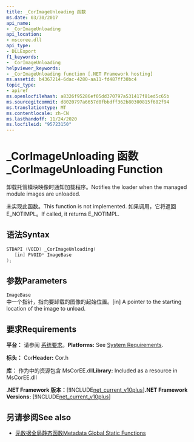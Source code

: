 ```yaml
---
title: _CorImageUnloading 函数
ms.date: 03/30/2017
api_name:
- _CorImageUnloading
api_location:
- mscoree.dll
api_type:
- DLLExport
f1_keywords:
- _CorImageUnloading
helpviewer_keywords:
- _CorImageUnloading function [.NET Framework hosting]
ms.assetid: b4367214-6dac-4280-aa11-fd487ff30bc4
topic_type:
- apiref
ms.openlocfilehash: a8326f95286ef05dd370797a531417f81ed5c65b
ms.sourcegitcommit: d8020797a6657d0fbbdff362b80300815f682f94
ms.translationtype: MT
ms.contentlocale: zh-CN
ms.lasthandoff: 11/24/2020
ms.locfileid: "95723150"
---
```

# <a name="_corimageunloading-function"></a><span data-ttu-id="9a2d8-102">_CorImageUnloading 函数</span><span class="sxs-lookup"><span data-stu-id="9a2d8-102">_CorImageUnloading Function</span></span>

<span data-ttu-id="9a2d8-103">卸载托管模块映像时通知加载程序。</span><span class="sxs-lookup"><span data-stu-id="9a2d8-103">Notifies the loader when the managed module images are unloaded.</span></span>  
  
 <span data-ttu-id="9a2d8-104">未实现此函数。</span><span class="sxs-lookup"><span data-stu-id="9a2d8-104">This function is not implemented.</span></span> <span data-ttu-id="9a2d8-105">如果调用，它将返回 E_NOTIMPL。</span><span class="sxs-lookup"><span data-stu-id="9a2d8-105">If called, it returns E_NOTIMPL.</span></span>  
  
## <a name="syntax"></a><span data-ttu-id="9a2d8-106">语法</span><span class="sxs-lookup"><span data-stu-id="9a2d8-106">Syntax</span></span>  
  
```cpp  
STDAPI (VOID) _CorImageUnloading(
   [in] PVOID* ImageBase  
);  
```  
  
## <a name="parameters"></a><span data-ttu-id="9a2d8-107">参数</span><span class="sxs-lookup"><span data-stu-id="9a2d8-107">Parameters</span></span>  

 `ImageBase`  
 <span data-ttu-id="9a2d8-108">中一个指针，指向要卸载的图像的起始位置。</span><span class="sxs-lookup"><span data-stu-id="9a2d8-108">[in] A pointer to the starting location of the image to unload.</span></span>  
  
## <a name="requirements"></a><span data-ttu-id="9a2d8-109">要求</span><span class="sxs-lookup"><span data-stu-id="9a2d8-109">Requirements</span></span>  

 <span data-ttu-id="9a2d8-110">**平台：** 请参阅 [系统要求](../../get-started/system-requirements.md)。</span><span class="sxs-lookup"><span data-stu-id="9a2d8-110">**Platforms:** See [System Requirements](../../get-started/system-requirements.md).</span></span>  
  
 <span data-ttu-id="9a2d8-111">**标头：** Cor</span><span class="sxs-lookup"><span data-stu-id="9a2d8-111">**Header:** Cor.h</span></span>  
  
 <span data-ttu-id="9a2d8-112">**库：** 作为中的资源包含 MsCorEE.dll</span><span class="sxs-lookup"><span data-stu-id="9a2d8-112">**Library:** Included as a resource in MsCorEE.dll</span></span>  
  
 <span data-ttu-id="9a2d8-113">**.NET Framework 版本：**[!INCLUDE[net_current_v10plus](../../../../includes/net-current-v10plus-md.md)]</span><span class="sxs-lookup"><span data-stu-id="9a2d8-113">**.NET Framework Versions:** [!INCLUDE[net_current_v10plus](../../../../includes/net-current-v10plus-md.md)]</span></span>  
  
## <a name="see-also"></a><span data-ttu-id="9a2d8-114">另请参阅</span><span class="sxs-lookup"><span data-stu-id="9a2d8-114">See also</span></span>

- [<span data-ttu-id="9a2d8-115">元数据全局静态函数</span><span class="sxs-lookup"><span data-stu-id="9a2d8-115">Metadata Global Static Functions</span></span>](../metadata/metadata-global-static-functions.md)

